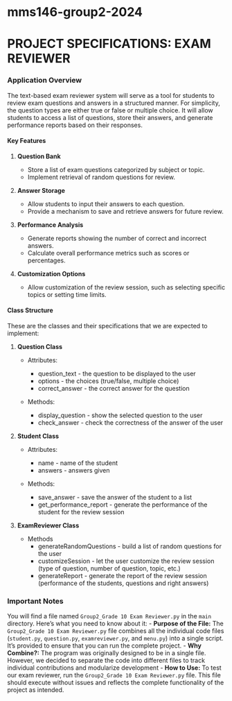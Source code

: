 # mms146-group2-2024
# PROJECT SPECIFICATIONS: EXAM REVIEWER

### Application Overview

The text-based exam reviewer system will serve as a tool for students to review exam questions and answers in a structured manner. For simplicity, the question types are either true or false or multiple choice. It will allow students to access a list of questions, store their answers, and generate performance reports based on their responses.


#### Key Features

1. **Question Bank**

    - Store a list of exam questions categorized by subject or topic.
    - Implement retrieval of random questions for review.

2. **Answer Storage**

    - Allow students to input their answers to each question.
    - Provide a mechanism to save and retrieve answers for future review.

3. **Performance Analysis**

    - Generate reports showing the number of correct and incorrect answers.
    - Calculate overall performance metrics such as scores or percentages.

4. **Customization Options**

    - Allow customization of the review session, such as selecting specific topics or setting time limits.

#### Class Structure

These are the classes and their specifications that we are expected to implement:

1. **Question Class**
    - Attributes:
      - question_text - the question to be displayed to the user
      - options - the choices (true/false, multiple choice)
      - correct_answer - the correct answer for the question
        
    - Methods:
      - display_question - show the selected question to the user
      - check_answer - check the correctness of the answer of the user

2. **Student Class**
    - Attributes:
      - name - name of the student
      - answers - answers given
        
    - Methods:
      - save_answer - save the answer of the student to a list
      - get_performance_report - generate the performance of the student for the review session

3. **ExamReviewer Class**
    - Methods
      - generateRandomQuestions - build a list of random questions for the user
      - customizeSession - let the user customize the review session (type of question, number of question, topic, etc.)
      - generateReport - generate the report of the review session (performance of the students, questions and right answers)

### Important Notes
You will find a file named `Group2_Grade 10 Exam Reviewer.py` in the `main` directory. Here’s what you need to know about it:
    - **Purpose of the File:** The `Group2_Grade 10 Exam Reviewer.py` file combines all the individual code files (`student.py`, `question.py`, `examreviewer.py`, and `menu.py`) into a single script. It’s provided to ensure that you can run the complete project.
    - **Why Combine?:** The program was originally designed to be in a single file. However, we decided to separate the code into different files to track individual contributions and modularize development
    - **How to Use:** To test our exam reviewer, run the `Group2_Grade 10 Exam Reviewer.py` file. This file should execute without issues and reflects the complete functionality of the project as intended.
